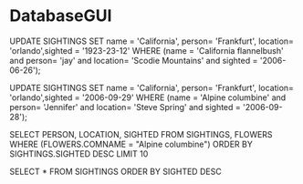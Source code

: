 # DatabaseGUI

UPDATE SIGHTINGS
SET name = 'California', person= 'Frankfurt', location= 'orlando',sighted = '1923-23-12'
WHERE (name = 'California flannelbush' and person= 'jay' and location= 'Scodie Mountains' and sighted = '2006-06-26');


UPDATE SIGHTINGS
SET name = 'California', person= 'Frankfurt', location= 'orlando',sighted = '2006-09-29'
WHERE (name = 'Alpine columbine' and person= 'Jennifer' and location= 'Steve Spring' and sighted = '2006-09-28');


SELECT PERSON, LOCATION, SIGHTED FROM SIGHTINGS, FLOWERS WHERE (FLOWERS.COMNAME = "Alpine columbine") ORDER BY SIGHTINGS.SIGHTED DESC LIMIT 10

SELECT * FROM SIGHTINGS ORDER BY SIGHTED DESC
